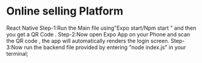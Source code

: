 # Online selling Platform 
 React Native
Step-1:Run the Main file using"Expo start/Npm start " and then you get a QR Code .
Step-2:Now open Expo App on your Phone and scan the QR code , the app will automatically renders the login screen.
Step-3:Now run the backend file provided by entering "node index.js" in your terminal;
